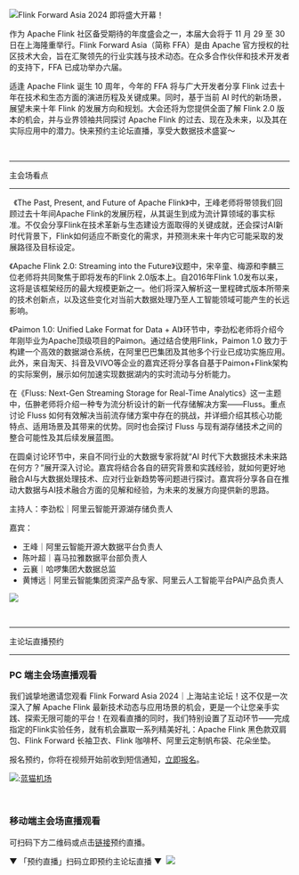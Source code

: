 
[![](https://img2024.cnblogs.com/blog/35695/202411/35695-20241125172331272-1055233660.jpg)](https://github.com)Flink Forward Asia 2024 即将盛大开幕！


作为 Apache Flink 社区备受期待的年度盛会之一，本届大会将于 11 月 29 至 30 日在上海隆重举行。Flink Forward Asia（简称 FFA）是由 Apache 官方授权的社区技术大会，旨在汇聚领先的行业实践与技术动态。在众多合作伙伴和技术开发者的支持下，FFA 已成功举办六届。 


适逢 Apache Flink 诞生 10 周年，今年的 FFA 将与广大开发者分享 Flink 过去十年在技术和生态方面的演进历程及关键成果。同时，基于当前 AI 时代的新场景，展望未来十年 Flink 的发展方向和规划。大会还将为您提供全面了解 Flink 2\.0 版本的机会，并与业界领袖共同探讨 Apache Flink 的过去、现在及未来，以及其在实际应用中的潜力。快来预约主论坛直播，享受大数据技术盛宴～


 




---


主会场看点




---

 
《The Past, Present, and Future of Apache Flink》中，王峰老师将带领我们回顾过去十年间Apache Flink的发展历程，从其诞生到成为流计算领域的事实标准。不仅会分享Flink在技术革新与生态建设方面取得的关键成就，还会探讨AI新时代背景下，Flink如何适应不断变化的需求，并预测未来十年内它可能采取的发展路径及目标设定。 


《Apache Flink 2\.0: Streaming into the Future》议题中，宋辛童、梅源和李麟三位老师将共同聚焦于即将发布的Flink 2\.0版本上。自2016年Flink 1\.0发布以来，这将是该框架经历的最大规模更新之一。他们将深入解析这一里程碑式版本所带来的技术创新点，以及这些变化对当前大数据处理乃至人工智能领域可能产生的长远影响。 


《Paimon 1\.0: Unified Lake Format for Data \+ AI》环节中，李劲松老师将介绍今年刚毕业为Apache顶级项目的Paimon。通过结合使用Flink，Paimon 1\.0 致力于构建一个高效的数据湖仓系统，在阿里巴巴集团及其他多个行业已成功实施应用。此外，来自淘天、抖音及VIVO等企业的嘉宾还将分享各自基于Paimon\+Flink架构的实际案例，展示如何加速实现数据湖内的实时流动与分析能力。 


在《Fluss: Next\-Gen Streaming Storage for Real\-Time Analytics》这一主题中，伍翀老师将介绍一种专为流分析设计的新一代存储解决方案——Fluss。重点讨论 Fluss 如何有效解决当前流存储方案中存在的挑战，并详细介绍其核心功能特点、适用场景及其带来的优势。同时也会探讨 Fluss 与现有湖存储技术之间的整合可能性及其后续发展蓝图。 


在圆桌讨论环节中，来自不同行业的大数据专家将就“AI 时代下大数据技术未来路在何方？”展开深入讨论。嘉宾将结合各自的研究背景和实践经验，就如何更好地融合AI与大数据处理技术、应对行业新趋势等问题进行探讨。嘉宾将分享各自在推动大数据与AI技术融合方面的见解和经验，为未来的发展方向提供新的思路。 


主持人：李劲松｜阿里云智能开源湖存储负责人


嘉宾：


* 王峰｜阿里云智能开源大数据平台负责人
* 陈叶超｜喜马拉雅数据平台部负责人
* 云襄｜哈啰集团大数据总监
* 黄博远｜阿里云智能集团资深产品专家、阿里云人工智能平台PAI产品负责人


![](https://img2024.cnblogs.com/blog/35695/202411/35695-20241125172331331-1962484234.jpg)


 

---


主论坛直播预约




---


### 


### PC 端主会场直播观看


我们诚挚地邀请您观看 Flink Forward Asia 2024｜上海站主论坛！这不仅是一次深入了解 Apache Flink 最新技术动态与应用场景的机会，更是一个让您亲手实践、探索无限可能的平台！在观看直播的同时，我们特别设置了互动环节——完成指定的Flink实验任务，就有机会赢取一系列精美好礼：Apache Flink 黑色款双肩包、Flink Forward 长袖卫衣、Flink 咖啡杯、阿里云定制帆布袋、花朵坐垫。



报名预约，你将在视频开始前收到短信通知，[立即报名](https://github.com)。


 [![](https://img2024.cnblogs.com/blog/35695/202411/35695-20241125172331263-1651384486.png)](https://github.com):[蓝猫机场](https://fenfang.org)


 


### 移动端主会场直播观看


可扫码下方二维码或点击[链接](https://github.com)预约直播。


▼ 「预约直播」扫码立即预约主论坛直播 ▼ 
![](https://img2024.cnblogs.com/blog/35695/202411/35695-20241125172331261-554112201.png)


